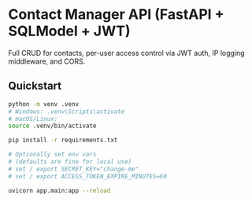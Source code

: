 # Contact Manager API (FastAPI + SQLModel + JWT)

Full CRUD for contacts, per-user access control via JWT auth, IP logging middleware, and CORS.

## Quickstart

```bash
python -m venv .venv
# Windows: .venv\Scripts\activate
# macOS/Linux:
source .venv/bin/activate

pip install -r requirements.txt

# Optionally set env vars
# (defaults are fine for local use)
# set / export SECRET_KEY="change-me"
# set / export ACCESS_TOKEN_EXPIRE_MINUTES=60

uvicorn app.main:app --reload

